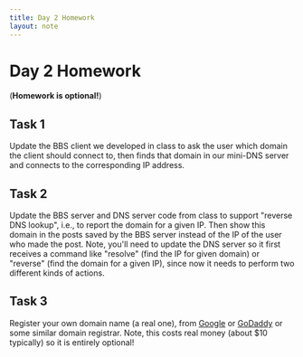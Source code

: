 ```yaml
---
title: Day 2 Homework
layout: note
---
```


# Day 2 Homework

(**Homework is optional!**)

## Task 1

Update the BBS client we developed in class to ask the user which domain the client should connect to, then finds that domain in our mini-DNS server and connects to the corresponding IP address.

## Task 2

Update the BBS server and DNS server code from class to support "reverse DNS lookup", i.e., to report the domain for a given IP. Then show this domain in the posts saved by the BBS server instead of the IP of the user who made the post. Note, you'll need to update the DNS server so it first receives a command like "resolve" (find the IP for given domain) or "reverse" (find the domain for a given IP), since now it needs to perform two different kinds of actions.

## Task 3

Register your own domain name (a real one), from [Google](https://domains.google/#/) or [GoDaddy](https://www.godaddy.com/) or some similar domain registrar. Note, this costs real money (about $10 typically) so it is entirely optional!

